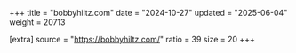 +++
title = "bobbyhiltz.com"
date = "2024-10-27"
updated = "2025-06-04"
weight = 20713

[extra]
source = "https://bobbyhiltz.com/"
ratio = 39
size = 20
+++
